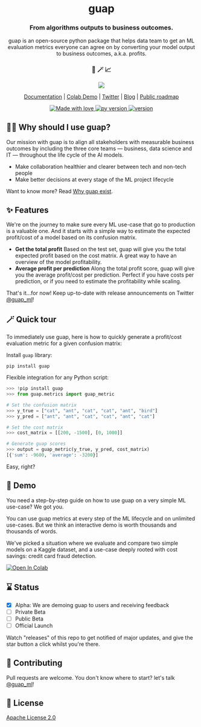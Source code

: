<h1 align="center">
  guap
</h1>

<h3 align="center">
 From algorithms outputs to business outcomes.
</h3>
<p align="center">
guap is an open-source python package that helps data team to get an ML evaluation metrics everyone can agree on by converting your model output to business outcomes, a.k.a. profits.</p>

<h3 align="center">
 🤖 🪄 📈
</h3>


<p align="center">
  <img src="https://i.imgur.com/sCfpF6d.png">
</p>
<p align="center">
    <a href="https://guap.gitbook.io/guap-docs/">Documentation</a> |
    <a href="https://colab.research.google.com/drive/1XmqitZzUtK-rohKXgKpjqR16npKjx6m9#offline=true&sandboxMode=true">Colab Demo</a> |
    <a href="https://twitter.com/guap_ml">Twitter</a> |
    <a href="https://ulyssebottello.com/">Blog</a> |
    <a href="https://github.com/guap-ml/guap/projects/1">Public roadmap</a> 
    <br />
</p>

<p align="center">
    <a href="https://github.com/chetanraj/awesome-github-badges">
        <img alt="Made with love" src="https://img.shields.io/badge/Made%20With-Love-orange.svg">
    </a>
	<a href="https://github.com/chetanraj/awesome-github-badges">
        <img alt="py version" src="https://img.shields.io/badge/python-3.6_|_3.7_|_3.8-blue">
    </a>
	    </a>
	<a href="https://github.com/chetanraj/awesome-github-badges">
        <img alt="version" src="https://img.shields.io/badge/version-0.1.0-gree">
    </a>

</p>


## 🧞‍♂️ Why should I use guap?
Our mission with guap is to align all stakeholders with measurable business outcomes by including the three core teams — business, data science and IT — throughout the life cycle of the AI models.

* Make collaboration healthier and clearer between tech and non-tech people
* Make better decisions at every stage of the ML project lifecycle

Want to know more? Read [Why guap exist](https://ulyssebottello.com/why-guap/).

## ✨ Features
We're on the journey to make sure every ML use-case that go to production is a valuable one. And it starts with a simple way to estimate the expected profit/cost of a model based on its confusion matrix.

* **Get the total profit** Based on the test set, guap will give you the total expected profit based on the cost matrix. A great way to have an overview of the model profitability.
* **Average profit per prediction** Along the total profit score, guap will give you the average profit/cost per prediction. Perfect if you have costs per prediction, or if you need to estimate the profitability while scaling.

That's it...for now! Keep up-to-date with release announcements on Twitter [@guap_ml](https://twitter.com/guap_ml)!

## 🪄 Quick tour
To immediately use guap, here is how to quickly generate a profit/cost evaluation metric for a given confusion matrix: 

Install `guap` library:
```
pip install guap
```
Flexible integration for any Python script:
```python
>>> !pip install guap
>>> from guap.metrics import guap_metric

# Set the confusion matrix
>>> y_true = ["cat", "ant", "cat", "cat", "ant", "bird"]
>>> y_pred = ["ant", "ant", "cat", "cat", "ant", "cat"]

# Set the cost matrix
>>> cost_matrix = [[200, -1500], [0, 1000]]

# Generate guap scores
>>> output = guap_metric(y_true, y_pred, cost_matrix)
[{'sum': -9600, 'average': -3200}]
```

Easy, right? 

## 👀 Demo
You need a step-by-step guide on how to use guap on a very simple ML use-case? We got you.

You can use guap metrics at every step of the ML lifecycle and on unlimited use-cases. But we think an interactive demo is worth thousands and thousands of words.

We've picked a situation where we evaluate and compare two simple models on a Kaggle dataset, and a use-case deeply rooted with cost savings: credit card fraud detection.

[![Open In Colab](https://colab.research.google.com/assets/colab-badge.svg)](https://colab.research.google.com/drive/1XmqitZzUtK-rohKXgKpjqR16npKjx6m9#offline=true&sandboxMode=true)

## ⌛ Status
- [x] Alpha: We are demoing guap to users and receiving feedback
- [ ] Private Beta
- [ ] Public Beta
- [ ] Official Launch

Watch "releases" of this repo to get notified of major updates, and give the star button a click whilst you're there.

## 🙏 Contributing
Pull requests are welcome. You don't know where to start? let's talk [@guap_ml](https://twitter.com/guap_ml)!

## 💖 License
[Apache License 2.0](http://www.apache.org/licenses/)
